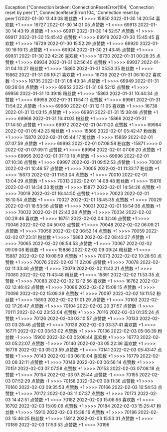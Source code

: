 Exception:("Connection broken: ConnectionResetError(104, 'Connection reset by peer')", ConnectionResetError(104, 'Connection reset by peer'))2022-01-30  13:43:08   粉丝数 +1 >>>> 15850
2022-01-30  14:20:54   喜欢数 +1 >>>> 16727
2022-01-30  14:21:05   点赞数 +1 >>>> 69913
2022-01-30  14:43:19   点赞数 +1 >>>> 69917
2022-01-30  14:52:57   点赞数 +1 >>>> 69917
2022-01-30  15:45:42   点赞数 +1 >>>> 69919
2022-01-30  15:45:45   喜欢数 +1 >>>> 16729
2022-01-30  15:52:29   点赞数 +1 >>>> 69920
2022-01-30  16:10:13   点赞数 +1 >>>> 69924
2022-01-30  21:43:45   点赞数 +1 >>>> 69931
2022-01-30  22:42:26   喜欢数 +1 >>>> 16730
2022-01-31  00:28:35   点赞数 +1 >>>> 69934
2022-01-31  02:56:40   点赞数 +1 >>>> 69937
2022-01-31  04:10:27   粉丝数 +1 >>>> 15860
2022-01-31  05:53:35   粉丝数 +1 >>>> 15862
2022-01-31  06:10:21   喜欢数 +1 >>>> 16736
2022-01-31  06:10:22   喜欢数 -1 >>>> 16735
2022-01-31  08:43:34   点赞数 +1 >>>> 69949
2022-01-31  09:26:04   点赞数 +1 >>>> 69952
2022-01-31  09:52:12   点赞数 +1 >>>> 69956
2022-01-31  10:39:18   粉丝数 +1 >>>> 15863
2022-01-31  10:44:34   点赞数 +1 >>>> 69958
2022-01-31  11:54:11   点赞数 +1 >>>> 69961
2022-01-31  11:54:22   点赞数 -1 >>>> 69960
2022-01-31  12:11:05   喜欢数 +1 >>>> 16738
2022-01-31  13:03:15   点赞数 +1 >>>> 69961
2022-01-31  15:38:48   点赞数 +1 >>>> 69968
2022-01-31  16:41:03   粉丝数 +1 >>>> 15866
2022-01-31  17:14:50   点赞数 +1 >>>> 69972
2022-02-01  04:11:20   点赞数 +1 >>>> 69984
2022-02-01  05:42:23   粉丝数 +1 >>>> 15869
2022-02-01  05:42:47   粉丝数 +1 >>>> 15870
2022-02-01  05:44:17   粉丝数 -1 >>>> 15869
2022-02-01  07:07:59   点赞数 +1 >>>> 69993
2022-02-01  07:08:58   粉丝数 -15871 >>>> 0
2022-02-01  07:09:11   点赞数 +1 >>>> 69994
2022-02-01  07:09:20   点赞数 +1 >>>> 69995
2022-02-01  07:10:18   点赞数 +1 >>>> 69996
2022-02-01  07:10:36   点赞数 +1 >>>> 69997
2022-02-01  09:52:53   点赞数 -1 >>>> 70001
2022-02-01  10:46:57   点赞数 +1 >>>> 70005
2022-02-01  11:33:17   粉丝数 +1 >>>> 15873
2022-02-01  11:53:04   点赞数 +1 >>>> 70010
2022-02-01  13:04:29   点赞数 +1 >>>> 70013
2022-02-01  14:08:48   粉丝数 +1 >>>> 15876
2022-02-01  14:34:23   粉丝数 +1 >>>> 15877
2022-02-01  14:54:26   点赞数 +1 >>>> 70019
2022-02-01  16:44:50   点赞数 +1 >>>> 70023
2022-02-01  18:10:54   点赞数 +1 >>>> 70027
2022-02-01  18:45:35   点赞数 +1 >>>> 70029
2022-02-01  18:53:56   点赞数 +1 >>>> 70031
2022-02-01  18:54:36   点赞数 +1 >>>> 70032
2022-02-01  22:43:28   点赞数 +1 >>>> 70034
2022-02-02  00:29:46   喜欢数 +1 >>>> 16751
2022-02-02  04:32:46   点赞数 +1 >>>> 70046
2022-02-02  04:50:03   点赞数 +1 >>>> 70048
2022-02-02  06:09:21   点赞数 +1 >>>> 70056
2022-02-02  06:52:14   点赞数 +1 >>>> 70059
2022-02-02  07:23:31   粉丝数 +1 >>>> 15883
2022-02-02  08:43:27   点赞数 +1 >>>> 70065
2022-02-02  08:54:53   点赞数 +1 >>>> 70067
2022-02-02  09:09:08   粉丝数 +1 >>>> 15886
2022-02-02  09:09:24   粉丝数 +1 >>>> 15887
2022-02-02  10:08:59   点赞数 +1 >>>> 70073
2022-02-02  10:28:50   点赞数 +1 >>>> 70076
2022-02-02  11:22:08   点赞数 +1 >>>> 70078
2022-02-02  11:33:46   点赞数 -1 >>>> 70079
2022-02-02  11:42:21   点赞数 +1 >>>> 70080
2022-02-02  11:43:48   粉丝数 +1 >>>> 15891
2022-02-02  11:53:35   点赞数 +1 >>>> 70083
2022-02-02  12:12:56   喜欢数 +1 >>>> 16762
2022-02-02  12:46:42   点赞数 +1 >>>> 70086
2022-02-02  15:08:15   点赞数 +1 >>>> 70096
2022-02-02  15:09:39   点赞数 +1 >>>> 70097
2022-02-02  16:11:52   粉丝数 +1 >>>> 15893
2022-02-02  17:01:29   点赞数 +1 >>>> 70103
2022-02-02  17:26:47   点赞数 +1 >>>> 70104
2022-02-02  20:37:57   点赞数 -1 >>>> 70111
2022-02-02  23:53:04   点赞数 +1 >>>> 70116
2022-02-03  01:35:24   点赞数 +1 >>>> 70126
2022-02-03  03:10:57   点赞数 +1 >>>> 70133
2022-02-03  03:28:46   点赞数 +1 >>>> 70136
2022-02-03  03:37:41   喜欢数 +1 >>>> 16771
2022-02-03  03:53:02   点赞数 +1 >>>> 70136
2022-02-03  05:06:39   粉丝数 -1 >>>> 15900
2022-02-03  05:08:44   喜欢数 +1 >>>> 16773
2022-02-03  05:22:07   点赞数 -1 >>>> 70140
2022-02-03  05:22:36   喜欢数 +1 >>>> 16778
2022-02-03  05:23:59   点赞数 +1 >>>> 70141
2022-02-03  05:43:47   点赞数 +1 >>>> 70143
2022-02-03  06:10:04   喜欢数 +1 >>>> 16779
2022-02-03  06:32:11   点赞数 +1 >>>> 70149
2022-02-03  06:56:14   点赞数 +1 >>>> 70151
2022-02-03  07:07:58   点赞数 +1 >>>> 70153
2022-02-03  07:08:18   点赞数 +1 >>>> 70154
2022-02-03  07:25:44   点赞数 -1 >>>> 70155
2022-02-03  07:52:29   点赞数 -1 >>>> 70158
2022-02-03  08:11:36   点赞数 +1 >>>> 70160
2022-02-03  09:35:53   点赞数 +1 >>>> 70166
2022-02-03  10:54:53   点赞数 +1 >>>> 70172
2022-02-03  11:07:37   点赞数 +1 >>>> 70173
2022-02-03  14:42:51   点赞数 +1 >>>> 70182
2022-02-03  15:08:56   喜欢数 +1 >>>> 16792
2022-02-03  15:09:06   点赞数 +1 >>>> 70184
2022-02-03  15:25:47   粉丝数 +1 >>>> 15910
2022-02-03  15:38:16   点赞数 +1 >>>> 70186
2022-02-03  15:46:25   粉丝数 +1 >>>> 15912
2022-02-03  15:53:31   点赞数 +1 >>>> 70189
2022-02-03  17:53:53   点赞数 +1 >>>> 70196
